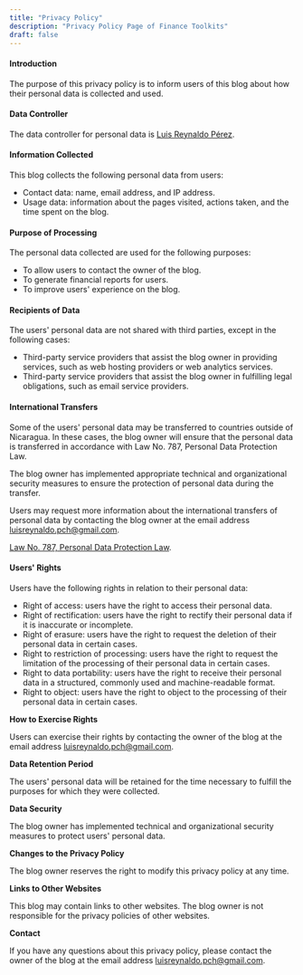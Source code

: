 ```yaml
---
title: "Privacy Policy"
description: "Privacy Policy Page of Finance Toolkits"
draft: false
---
```


#### **Introduction**

The purpose of this privacy policy is to inform users of this blog about how their personal data is collected and used.

#### **Data Controller**

The data controller for personal data is [Luis Reynaldo Pérez](https://luichix.dev).

#### **Information Collected**

This blog collects the following personal data from users:

- Contact data: name, email address, and IP address.
- Usage data: information about the pages visited, actions taken, and the time spent on the blog.

#### **Purpose of Processing**

The personal data collected are used for the following purposes:

- To allow users to contact the owner of the blog.
- To generate financial reports for users.
- To improve users' experience on the blog.

#### **Recipients of Data**

The users' personal data are not shared with third parties, except in the following cases:

- Third-party service providers that assist the blog owner in providing services, such as web hosting providers or web analytics services.
- Third-party service providers that assist the blog owner in fulfilling legal obligations, such as email service providers.

#### **International Transfers**

Some of the users' personal data may be transferred to countries outside of Nicaragua. In these cases, the blog owner will ensure that the personal data is transferred in accordance with Law No. 787, Personal Data Protection Law.

The blog owner has implemented appropriate technical and organizational security measures to ensure the protection of personal data during the transfer.

Users may request more information about the international transfers of personal data by contacting the blog owner at the email address [luisreynaldo.pch@gmail.com](mailto:luisreynaldo.pch@gmail.com).

[Law No. 787, Personal Data Protection Law](https://www.oas.org/es/sla/ddi/docs/N3%20Ley%20de%20Proteccion%20de%20Datos%20Personales.pdf).

#### **Users' Rights**

Users have the following rights in relation to their personal data:

- Right of access: users have the right to access their personal data.
- Right of rectification: users have the right to rectify their personal data if it is inaccurate or incomplete.
- Right of erasure: users have the right to request the deletion of their personal data in certain cases.
- Right to restriction of processing: users have the right to request the limitation of the processing of their personal data in certain cases.
- Right to data portability: users have the right to receive their personal data in a structured, commonly used and machine-readable format.
- Right to object: users have the right to object to the processing of their personal data in certain cases.

**How to Exercise Rights**

Users can exercise their rights by contacting the owner of the blog at the email address [luisreynaldo.pch@gmail.com](mailto:luisreynaldo.pch@gmail.com).

**Data Retention Period**

The users' personal data will be retained for the time necessary to fulfill the purposes for which they were collected.

**Data Security**

The blog owner has implemented technical and organizational security measures to protect users' personal data.

**Changes to the Privacy Policy**

The blog owner reserves the right to modify this privacy policy at any time.

**Links to Other Websites**

This blog may contain links to other websites. The blog owner is not responsible for the privacy policies of other websites.

**Contact**

If you have any questions about this privacy policy, please contact the owner of the blog at the email address [luisreynaldo.pch@gmail.com](mailto:luisreynaldo.pch@gmail.com).
